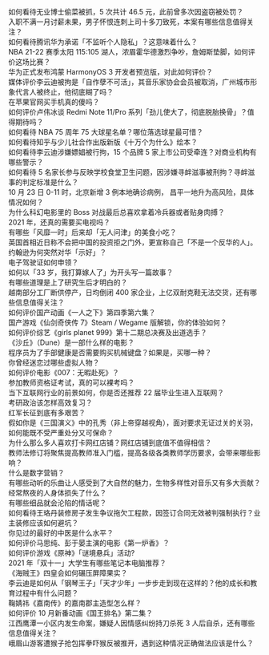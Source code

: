 如何看待无业博士偷菜被抓，5 次共计 46.5 元，此前曾多次因盗窃被处罚？  
入职不满一月讨薪未果，男子怀恨连刺上司十多刀致死，本案有哪些信息值得关注？  
如何看待腾讯华为承诺「不监听个人隐私」？这意味着什么？  
NBA 21-22 赛季太阳 115:105 湖人，浓眉霍华德激烈争吵，詹姆斯垫脚，如何评价这场比赛？  
华为正式发布鸿蒙 HarmonyOS 3 开发者预览版，对此如何评价？  
媒体评价李云迪被拘是「自作孽不可活」，其音乐家协会会员被取消，广州城市形象代言人被终止，他彻底糊了吗？  
在苹果官网买手机真的傻吗？  
如何评价卢伟冰谈 Redmi Note 11/Pro 系列「劲儿使大了，彻底脱胎换骨」？值得期待吗？  
如何看待 NBA 75 周年 75 大球星名单？哪位落选球星最可惜？  
如何看待知乎与少儿社合作出版新版《十万个为什么》绘本？  
如何看待李云迪涉嫌嫖娼被行拘，15 个品牌 5 家上市公司受牵连？对商业机构有哪些警示？  
如何看待 5 名家长参与反映学校食堂卫生问题，因涉嫌寻衅滋事被刑拘？寻衅滋事的判定标准是什么？  
10 月 23 日 0-11 时，北京新增 3 例本地确诊病例， 昌平一地升为高风险，具体情况如何？  
为什么科幻电影里的 Boss 对战最后总喜欢拿着冷兵器或者贴身肉搏？  
2021 年，还真的需要买电视吗？  
有哪些「风靡一时」后来却「无人问津」的美食小吃？  
英国首相近日称不会把中国的投资拒之门外，更宣称自己「不是一个反华的人」。约翰逊为何突然对华「示好」？  
电子驾驶证如何申领？  
如何以「33 岁，我打算嫁人了」为开头写一篇故事？  
有哪些道理是上了研究生后才明白的？  
越南部分工厂断供停产，日均倒闭 400 家企业，上亿双耐克鞋无法交货，还有哪些信息值得关注？  
如何评价国产动画《一人之下》第四季第六集？  
国产游戏《仙剑奇侠传 7》Steam / Wegame 版解锁，你的体验如何？  
如何评价综艺《girls planet 999》第十二期总决赛及出道选手？  
《沙丘》（Dune）是一部什么样的电影？  
程序员为了手部健康是否需要购买机械键盘？如果是，买哪一种？  
你曾经迷恋过哪些虚拟人物？  
如何评价电影《007：无暇赴死》？  
参加教师资格证考试，真的可以裸考吗？  
当下互联网行业的前景如何，你是否还推荐 22 届毕业生进入互联网？  
考研政治该怎样高效复习？  
红军长征到底有多艰苦？  
假如你是《三国演义》中的孔秀（非上帝穿越视角），面对要求无证过关的关羽，如何能既不受严重处分又可保命？  
为什么那么多人喜欢打卡网红店铺？网红店铺到底值不值得相信？  
教师法修订将聚焦提高教师准入门槛，提高各级各类教师学历要求，会带来哪些影响？  
什么是数字营销？  
有哪些动听的乐曲让人感受到了大自然的魅力，生物多样性对音乐又有多大贡献？  
经常熬夜的人身体损失了什么？  
有哪些细品就会沦陷的情话呢？  
如何看待王珞丹装修房子发生争议拖欠工程款，因签订合同无效被判强制执行？业主装修应该如何避坑？  
你见过的最好的中医是什么水平？  
如何评价马思纯、彭于晏主演的电影《第一炉香》？  
如何评价游戏《原神》「谜境悬兵」活动?  
2021 年「双十一」大学生有哪些笔记本电脑推荐？  
《海贼王》四皇会如何碾压屏障果实？  
李云迪是如何从「钢琴王子」「天才少年」一步步走到现在这样的？他的成长和教育过程中有什么问题？  
鞠婧祎《嘉南传》的嘉南郡主造型怎么样？  
如何评价 10 月新番动画《国王排名》第二集？  
江西鹰潭一小区内发生命案，嫌疑人因情感纠纷持刀杀死 3 人后自杀，还有哪些信息值得关注？  
峨眉山游客遭猴子抢包挥拳吓猴反被推开，遇到这种情况正确做法应该是什么？  
